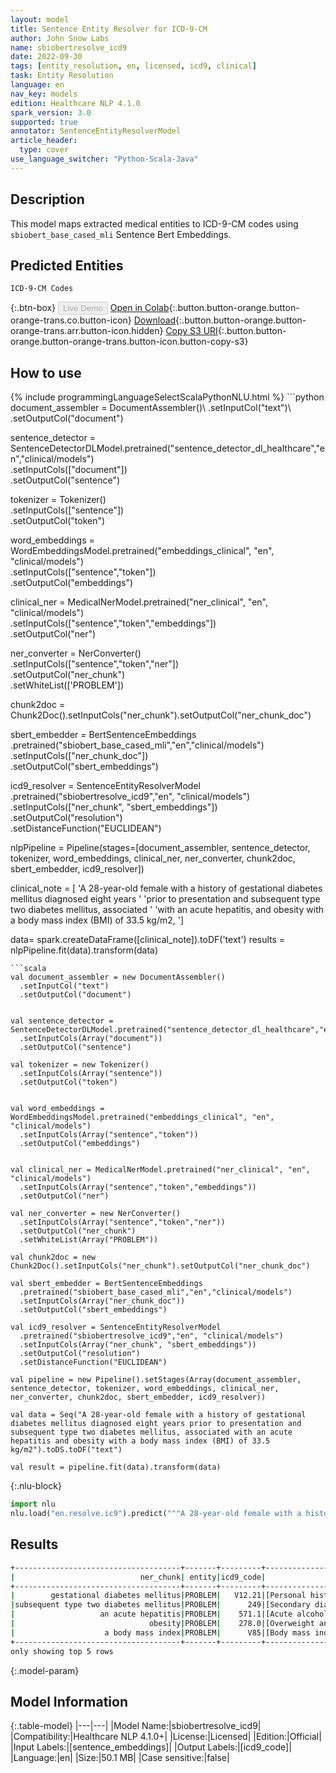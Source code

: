 ```yaml
---
layout: model
title: Sentence Entity Resolver for ICD-9-CM
author: John Snow Labs
name: sbiobertresolve_icd9
date: 2022-09-30
tags: [entity_resolution, en, licensed, icd9, clinical]
task: Entity Resolution
language: en
nav_key: models
edition: Healthcare NLP 4.1.0
spark_version: 3.0
supported: true
annotator: SentenceEntityResolverModel
article_header:
  type: cover
use_language_switcher: "Python-Scala-Java"
---
```


## Description

This model maps extracted medical entities to ICD-9-CM codes using `sbiobert_base_cased_mli` Sentence Bert Embeddings.

## Predicted Entities

`ICD-9-CM Codes`

{:.btn-box}
<button class="button button-orange" disabled>Live Demo</button>
[Open in Colab](https://colab.research.google.com/github/JohnSnowLabs/spark-nlp-workshop/blob/master/tutorials/Certification_Trainings/Healthcare/3.Clinical_Entity_Resolvers.ipynb){:.button.button-orange.button-orange-trans.co.button-icon}
[Download](https://s3.amazonaws.com/auxdata.johnsnowlabs.com/clinical/models/sbiobertresolve_icd9_en_4.1.0_3.0_1664533186655.zip){:.button.button-orange.button-orange-trans.arr.button-icon.hidden}
[Copy S3 URI](s3://auxdata.johnsnowlabs.com/clinical/models/sbiobertresolve_icd9_en_4.1.0_3.0_1664533186655.zip){:.button.button-orange.button-orange-trans.button-icon.button-copy-s3}

## How to use



<div class="tabs-box" markdown="1">
{% include programmingLanguageSelectScalaPythonNLU.html %}
```python
document_assembler = DocumentAssembler()\
  .setInputCol("text")\
  .setOutputCol("document")


sentence_detector = SentenceDetectorDLModel.pretrained("sentence_detector_dl_healthcare","en","clinical/models")\
  .setInputCols(["document"])\
  .setOutputCol("sentence")

tokenizer = Tokenizer()\
  .setInputCols(["sentence"])\
  .setOutputCol("token")


word_embeddings = WordEmbeddingsModel.pretrained("embeddings_clinical", "en", "clinical/models")\
  .setInputCols(["sentence","token"])\
  .setOutputCol("embeddings")


clinical_ner = MedicalNerModel.pretrained("ner_clinical", "en", "clinical/models")\
  .setInputCols(["sentence","token","embeddings"])\
  .setOutputCol("ner")

ner_converter = NerConverter()\
  .setInputCols(["sentence","token","ner"])\
  .setOutputCol("ner_chunk")\
  .setWhiteList(['PROBLEM'])

chunk2doc = Chunk2Doc().setInputCols("ner_chunk").setOutputCol("ner_chunk_doc")

sbert_embedder = BertSentenceEmbeddings\
  .pretrained("sbiobert_base_cased_mli","en","clinical/models")\
  .setInputCols(["ner_chunk_doc"])\
  .setOutputCol("sbert_embeddings")

icd9_resolver = SentenceEntityResolverModel\
  .pretrained("sbiobertresolve_icd9","en", "clinical/models") \
  .setInputCols(["ner_chunk", "sbert_embeddings"]) \
  .setOutputCol("resolution")\
  .setDistanceFunction("EUCLIDEAN")

nlpPipeline = Pipeline(stages=[document_assembler, sentence_detector, tokenizer, word_embeddings, clinical_ner, ner_converter, chunk2doc, sbert_embedder, icd9_resolver])


clinical_note = [
    'A 28-year-old female with a history of gestational diabetes mellitus diagnosed eight years '
    'prior to presentation and subsequent type two diabetes mellitus, associated '
    'with an acute hepatitis, and obesity with a body mass index (BMI) of 33.5 kg/m2, ']


data= spark.createDataFrame([clinical_note]).toDF('text')
results = nlpPipeline.fit(data).transform(data)

```
```scala
val document_assembler = new DocumentAssembler()
  .setInputCol("text")
  .setOutputCol("document")


val sentence_detector = SentenceDetectorDLModel.pretrained("sentence_detector_dl_healthcare","en","clinical/models")
  .setInputCols(Array("document"))
  .setOutputCol("sentence")

val tokenizer = new Tokenizer()
  .setInputCols(Array("sentence"))
  .setOutputCol("token")


val word_embeddings = WordEmbeddingsModel.pretrained("embeddings_clinical", "en", "clinical/models")
  .setInputCols(Array("sentence","token"))
  .setOutputCol("embeddings")


val clinical_ner = MedicalNerModel.pretrained("ner_clinical", "en", "clinical/models")
  .setInputCols(Array("sentence","token","embeddings"))
  .setOutputCol("ner")

val ner_converter = new NerConverter()
  .setInputCols(Array("sentence","token","ner"))
  .setOutputCol("ner_chunk")
  .setWhiteList(Array("PROBLEM"))

val chunk2doc = new Chunk2Doc().setInputCols("ner_chunk").setOutputCol("ner_chunk_doc")

val sbert_embedder = BertSentenceEmbeddings
  .pretrained("sbiobert_base_cased_mli","en","clinical/models")
  .setInputCols(Array("ner_chunk_doc"))
  .setOutputCol("sbert_embeddings")

val icd9_resolver = SentenceEntityResolverModel
  .pretrained("sbiobertresolve_icd9","en", "clinical/models") 
  .setInputCols(Array("ner_chunk", "sbert_embeddings")) 
  .setOutputCol("resolution")
  .setDistanceFunction("EUCLIDEAN")

val pipeline = new Pipeline().setStages(Array(document_assembler, sentence_detector, tokenizer, word_embeddings, clinical_ner, ner_converter, chunk2doc, sbert_embedder, icd9_resolver))

val data = Seq("A 28-year-old female with a history of gestational diabetes mellitus diagnosed eight years prior to presentation and subsequent type two diabetes mellitus, associated with an acute hepatitis and obesity with a body mass index (BMI) of 33.5 kg/m2").toDS.toDF("text")

val result = pipeline.fit(data).transform(data)

```


{:.nlu-block}
```python
import nlu
nlu.load("en.resolve.ic9").predict("""A 28-year-old female with a history of gestational diabetes mellitus diagnosed eight years """)
```

</div>

## Results

```bash
+-------------------------------------+-------+---------+--------------------------------------------------------------------------------+--------------------------------------------------------------------------------+
|                            ner_chunk| entity|icd9_code|                                                                      resolution|                                                                       all_codes|
+-------------------------------------+-------+---------+--------------------------------------------------------------------------------+--------------------------------------------------------------------------------+
|        gestational diabetes mellitus|PROBLEM|   V12.21|[Personal history of gestational diabetes, Neonatal diabetes mellitus, Second...|[V12.21, 775.1, 249, 250, 249.7, 249.71, 249.9, 249.61, 648.0, 249.51, 249.11...|
|subsequent type two diabetes mellitus|PROBLEM|      249|[Secondary diabetes mellitus, Diabetes mellitus, Secondary diabetes mellitus ...|[249, 250, 249.9, 249.7, 775.1, 249.6, 249.8, V12.21, 249.71, V77.1, 249.5, 2...|
|                   an acute hepatitis|PROBLEM|    571.1|[Acute alcoholic hepatitis, Viral hepatitis, Autoimmune hepatitis, Injury to ...|[571.1, 070, 571.42, 902.22, 279.51, 571.4, 091.62, 572.2, 864, 070.0, 572.0,...|
|                              obesity|PROBLEM|    278.0|[Overweight and obesity, Morbid obesity, Overweight, Screening for obesity, O...|[278.0, 278.01, 278.02, V77.8, 278, 278.00, 272.2, 783.1, 277.7, 728.5, 521.5...|
|                    a body mass index|PROBLEM|      V85|[Body mass index [BMI], Human bite, Localized adiposity, Effects of air press...|[V85, E928.3, 278.1, 993, E008.4, V61.5, 747.63, V85.5, 278.02, 780.97, 782.8...|
+-------------------------------------+-------+---------+--------------------------------------------------------------------------------+--------------------------------------------------------------------------------+
only showing top 5 rows
```

{:.model-param}
## Model Information

{:.table-model}
|---|---|
|Model Name:|sbiobertresolve_icd9|
|Compatibility:|Healthcare NLP 4.1.0+|
|License:|Licensed|
|Edition:|Official|
|Input Labels:|[sentence_embeddings]|
|Output Labels:|[icd9_code]|
|Language:|en|
|Size:|50.1 MB|
|Case sensitive:|false|
